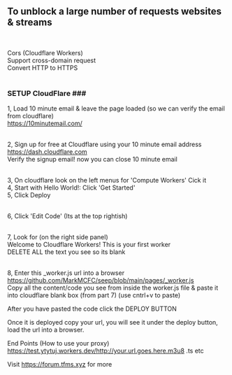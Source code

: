 <b><h2>To unblock a large number of requests websites & streams</h2></b><br>

Cors (Cloudflare Workers) <br>
Support cross-domain request<br>
Convert HTTP to HTTPS<br><br>

### SETUP CloudFlare ###<br>
1, Load 10 minute email & leave the page loaded (so we can verify the email from cloudflare)<br>
https://10minutemail.com/<br><br>

2, Sign up for free at Cloudflare using your 10 minute email address<br>
https://dash.cloudflare.com<br>
Verify the signup email! now you can close 10 minute email<br><br>

3, On cloudflare look on the left menus for 'Compute Workers' Cick it<br>
4, Start with Hello World!: Click 'Get Started'<br>
5, Click Deploy<br><br>

6, Click 'Edit Code' (Its at the top rightish)<br><br>

7, Look for (on the right side panel)<br>
Welcome to Cloudflare Workers! This is your first worker<br>
DELETE ALL the text you see so its blank<br><br>

8, Enter this _worker.js url into a browser<br>https://github.com/MarkMCFC/seep/blob/main/pages/_worker.js<br>
Copy all the content/code you see from inside the worker.js file & paste it into cloudflare blank box (from part 7) (use cntrl+v to paste)<br>

After you have pasted the code click the DEPLOY BUTTON

Once it is deployed copy your url, you will see it under the deploy button, load the url into a browser.

End Points (How to use your proxy)
https://test.ytytuj.workers.dev/http://your.url.goes.here.m3u8 .ts etc

Visit https://forum.tfms.xyz for more
